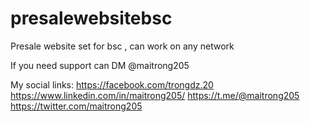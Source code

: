 # presalewebsitebsc
Presale website set for bsc , can work on any network

If you need support can DM @maitrong205

My social links:
https://facebook.com/trongdz.20
https://www.linkedin.com/in/maitrong205/
https://t.me/@maitrong205
https://twitter.com/maitrong205
